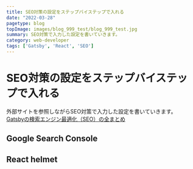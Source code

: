 ```yaml
---
title: SEO対策の設定をステップバイステップで入れる
date: "2022-03-28"
pagetype: blog
topImage: images/blog_999_test/blog_999_test.jpg
summary: SEO対策で入力した設定を書いていきます。
category: web-developer
tags: ['Gatsby', 'React', 'SEO']
---
```


# SEO対策の設定をステップバイステップで入れる

外部サイトを参照しながらSEO対策で入力した設定を書いていきます。  
[Gatsbyの検索エンジン最適化（SEO）の全まとめ](https://monotein.com/blog/gatsby-seo-and-optimisations?fbclid=IwAR3JgM07ZUjx2Z0cauOQevGrOcUao-FCEU2Lv4ddqqdjE7_Q2elRYNvLems#gatsby%E3%81%AE%E6%A4%9C%E7%B4%A2%E3%82%A8%E3%83%B3%E3%82%B8%E3%83%B3%E6%9C%80%E9%81%A9%E5%8C%96)  

## Google Search Console

## React helmet

